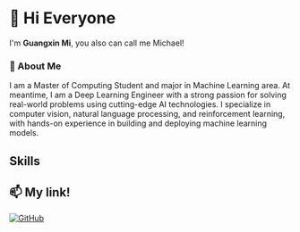 # 👋 Hi Everyone

 I'm **Guangxin Mi**, you also can call me Michael!

### 📌 About Me

I am a Master of Computing Student and major in Machine Learning area. At meantime, I am a Deep Learning Engineer with a strong passion for solving real-world problems using cutting-edge AI technologies. I specialize in computer vision, natural language processing, and reinforcement learning, with hands-on experience in building and deploying machine learning models.

## Skills



## 📫 My link!  
[![GitHub](https://img.shields.io/badge/GitHub-Follow-black?style=flat&logo=github)](https://github.com/miguagnxin)
